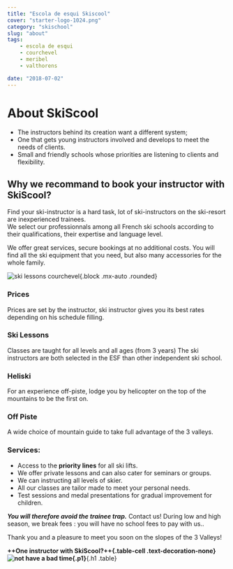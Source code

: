 ```yaml
---
title: "Escola de esqui Skiscool"
cover: "starter-logo-1024.png"
category: "skischool"
slug: "about"
tags:
    - escola de esqui
    - courchevel
    - meribel
    - valthorens

date: "2018-07-02"
---
```


# About SkiScool

* The instructors behind its creation want a different system; 
* One that gets young instructors involved and develops to meet the needs of clients.  
* Small and friendly schools whose priorities are listening to clients and flexibility.


## Why we recommand to book your instructor with SkiScool?

Find your ski-instructor is a hard task, lot of ski-instructors on the ski-resort are inexperienced trainees.  
We select our professionnals among all French ski schools according to their qualifications, their expertise and language level.  

We offer great services, secure bookings at no additional costs.
You will find all the ski equipment that you need, but also many accessories for the whole family.

![ski lessons courchevel](https://skiscool.com/dist/skilessons.jpg){.block .mx-auto .rounded}

### Prices  
Prices are set by the instructor, ski instructor gives you its best rates depending on his schedule filling.

### Ski Lessons
Classes are taught for all levels and all ages (from 3 years)
The ski instructors are both selected in the ESF than other independent ski school.

### Heliski
For an experience off-piste, lodge you by helicopter on the top of the mountains to be the first on.

### Off Piste
A wide choice of mountain guide to take full advantage of the 3 valleys.


### Services:
* Access to the **priority lines** for all ski lifts.
* We offer private lessons and can also cater for seminars or groups.
* We can instructing all levels of skier.
* All our classes are tailor made to meet your personal needs.
* Test sessions and medal presentations for gradual improvement for children.


***You will therefore avoid the trainee trap.*** 
Contact us! During low and high season, we break fees : you will have no school fees to pay with us..   
 
Thank you and a pleasure to meet you soon on the slopes of the 3 Valleys!


 **++One instructor with SkiScool?++{.table-cell .text-decoration-none} ![not have a bad time](https://skiscool.com/dist/pictures/instructorgood.jpg){.p1}**{.h1 .table}